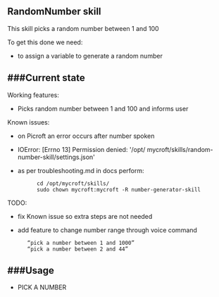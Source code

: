 RandomNumber skill
---

This skill picks a random number between 1 and 100

To get this done we need:

* to assign a variable to generate a random number

###Current state 
---

Working features:

* Picks random number between 1 and 100 and informs user


Known issues:

* on Picroft an error occurs after number spoken
* IOError: [Errno 13] Permission denied: '/opt/     mycroft/skills/random-number-skill/settings.json'

* as per troubleshooting.md in docs perform:

            cd /opt/mycroft/skills/
            sudo chown mycroft:mycroft -R number-generator-skill
  
TODO:

* fix Known issue so extra steps are not needed

* add feature to change number range through voice command

         “pick a number between 1 and 1000”
         “pick a number between 2 and 44”
         
###Usage
---
- PICK A NUMBER

